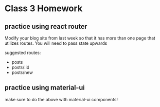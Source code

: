 # Class 3 Homework

## practice using react router

Modify your blog site from last week so that it has more than one page that utilizes
routes. You will need to pass state upwards

suggested routes:
- posts
- posts/:id
- posts/new

## practice using material-ui

make sure to do the above with material-ui components!
